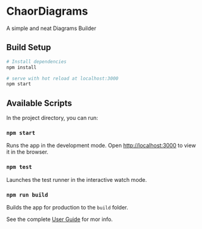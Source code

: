 # ChaorDiagrams
A simple and neat Diagrams Builder

## Build Setup

``` bash
# Install dependencies
npm install

# serve with hot reload at localhost:3000
npm start
```

## Available Scripts

In the project directory, you can run:

### `npm start`
Runs the app in the development mode.
Open [http://localhost:3000](http://localhost:3000) to view it in the browser.

### `npm test`
Launches the test runner in the interactive watch mode.

### `npm run build`
Builds the app for production to the `build` folder.

See the complete [User Guide](USER-GUIDE.md) for mor info.